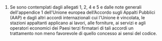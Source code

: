 1. Se sono contemplati dagli allegati 1, 2, 4 e 5 e dalle note generali dell'appendice 1 dell'Unione europea dell’Accordo sugli Appalti Pubblici (AAP) e dagli altri accordi internazionali cui l'Unione è vincolata, le stazioni appaltanti applicano ai lavori, alle forniture, ai servizi e agli operatori economici dei Paesi terzi firmatari di tali accordi un trattamento non meno favorevole di quello concesso ai sensi del codice.
